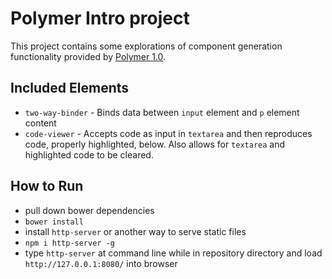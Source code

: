 # Polymer Intro project

This project contains some explorations of component generation functionality provided by [Polymer 1.0](https://www.polymer-project.org/1.0/). 

## Included Elements
 * `two-way-binder` - Binds data between `input` element and `p` element content
 * `code-viewer` - Accepts code as input in `textarea` and then reproduces code, properly highlighted, below. Also allows for `textarea` and highlighted code to be cleared.

## How to Run
 * pull down bower dependencies
  * `bower install`
 * install `http-server` or another way to serve static files
  * `npm i http-server -g`
 * type `http-server` at command line while in repository directory and load `http://127.0.0.1:8080/` into browser
